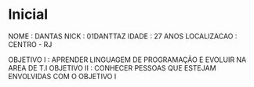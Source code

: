 # Inicial
NOME        : DANTAS
NICK        : 01DANTTAZ
IDADE       : 27 ANOS
LOCALIZACAO : CENTRO - RJ

OBJETIVO  I : APRENDER LINGUAGEM DE PROGRAMAÇÃO E EVOLUIR NA AREA DE T.I
OBJETIVO II : CONHECER PESSOAS QUE ESTEJAM ENVOLVIDAS COM O OBJETIVO I
